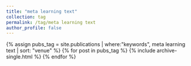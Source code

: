 ```yaml
---
title: "meta learning text"
collection: tag
permalink: /tag/meta learning text
author_profile: false
---
```

{% assign pubs_tag = site.publications | where:"keywords", meta learning text | sort: "venue" %}
{% for post in pubs_tag %}
  {% include archive-single.html %}
{% endfor %}